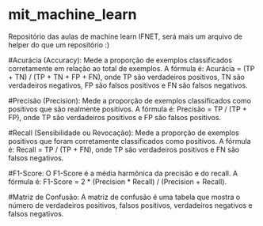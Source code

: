 # mit_machine_learn
Repositório das aulas de machine learn IFNET, será mais um arquivo de helper do que um repositório :)

#Acurácia (Accuracy):
Mede a proporção de exemplos classificados corretamente em relação ao total de exemplos. A fórmula é: Acurácia = (TP + TN) / (TP + TN + FP + FN), onde TP são verdadeiros positivos, TN são verdadeiros negativos, FP são falsos positivos e FN são falsos negativos.

#Precisão (Precision):
Mede a proporção de exemplos classificados como positivos que são realmente positivos. A fórmula é: Precisão = TP / (TP + FP), onde TP são verdadeiros positivos e FP são falsos positivos.

#Recall (Sensibilidade ou Revocação):
Mede a proporção de exemplos positivos que foram corretamente classificados como positivos. A fórmula é: Recall = TP / (TP + FN), onde TP são verdadeiros positivos e FN são falsos negativos.

#F1-Score:
O F1-Score é a média harmônica da precisão e do recall. A fórmula é: F1-Score = 2 * (Precision * Recall) / (Precision + Recall).

#Matriz de Confusão:
A matriz de confusão é uma tabela que mostra o número de verdadeiros positivos, falsos positivos, verdadeiros negativos e falsos negativos.
